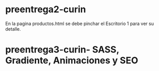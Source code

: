 # preentrega2-curin

En la pagina productos.html se debe pinchar el Escritorio 1 para ver su detalle.

 
# preentrega3-curin- SASS, Gradiente, Animaciones y SEO
